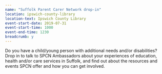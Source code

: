 ```yaml
---
name: "Suffolk Parent Carer Network drop-in"
location: ipswich-county-library
location-text: Ipswich County Library
event-start-date: 2019-07-31
event-start-time: 1000
event-end-time: 1230
breadcrumb: y
---
```


Do you have a child/young person with additional needs and/or disabilities? Drop in to talk to SPCN Ambassadors about your experiences of education, health and/or care services in Suffolk, and find out about the resources and events SPCN offer and how you can get involved.
